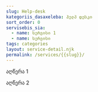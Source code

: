 ```yaml
---
slug: Help-desk
kategoriis_dasaxeleba: ჰელპ დესკი
sort_order: 0
servisebis_sia:
  - name: სერვისი 1
  - name: სერვისი
tags: categories
layout: service-detail.njk
permalink: /services/{{slug}}/
---
```

აღწერა 1

აღწერა 2
